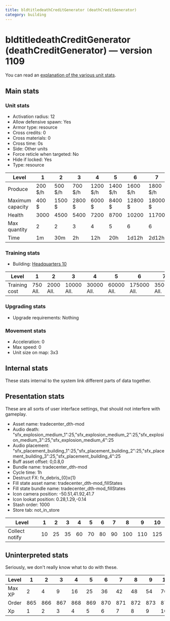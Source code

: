```yaml
---
title: bldtitledeathCreditGenerator (deathCreditGenerator)
category: building
---
```


# bldtitledeathCreditGenerator (deathCreditGenerator) — version 1109

You can read an [explanation  of the various unit stats](unitexplained.md).

## Main stats

### Unit stats

  * Activation radius: 12
  * Allow defensive spawn: Yes
  * Armor type: resource
  * Cross credits: 0
  * Cross materials: 0
  * Cross time: 0s
  * Side: Other units
  * Force reticle when targeted: No
  * Hide if locked: Yes
  * Type: resource

|Level           |1      |2      |3      |4       |5       |6       |7       |8       |9       |10      |
|----------------|-------|-------|-------|--------|--------|--------|--------|--------|--------|--------|
|Produce         |200 $/h|500 $/h|700 $/h|1200 $/h|1400 $/h|1600 $/h|1800 $/h|2000 $/h|2200 $/h|2500 $/h|
|Maximum capacity|400 $  |1500 $ |2800 $ |6000 $  |8400 $  |12800 $ |18000 $ |24000 $ |52800 $ |120000 $|
|Health          |3000   |4500   |5400   |7200    |8700    |10200   |11700   |13200   |14700   |16200   |
|Max quantity    |2      |2      |3      |4       |5       |6       |6       |6       |6       |7       |
|Time            |1m     |30m    |2h     |12h     |20h     |1d12h   |2d12h   |4d      |6d      |1w3d    |


### Training stats

  * Building: [Headquarters 10](smugglerHQ.html)

|Level        |1       |2        |3         |4         |5         |6          |7          |8          |9           |10          |
|-------------|--------|---------|----------|----------|----------|-----------|-----------|-----------|------------|------------|
|Training cost|750 All.|2000 All.|10000 All.|30000 All.|60000 All.|175000 All.|350000 All.|750000 All.|2000000 All.|3500000 All.|


### Upgrading stats

  * Upgrade requirements: Nothing

### Movement stats

  * Acceleration: 0
  * Max speed: 0
  * Unit size on map: 3x3

## Internal stats

These stats internal to the system link different parts of data together.


## Presentation stats

These are all sorts of user interface settings, that should not interfere with gameplay.

  * Asset name: tradecenter_dth-mod
  * Audio death: "sfx_explosion_medium_1":25,"sfx_explosion_medium_2":25,"sfx_explosion_medium_3":25,"sfx_explosion_medium_4":25
  * Audio placement: "sfx_placement_building_1":25,"sfx_placement_building_2":25,"sfx_placement_building_3":25,"sfx_placement_building_4":25
  * Buff asset offset: 0,0.8,0
  * Bundle name: tradecenter_dth-mod
  * Cycle time: 1h
  * Destruct FX: fx_debris_{0}x{1}
  * Fill state asset name: tradecenter_dth-mod_fillStates
  * Fill state bundle name: tradecenter_dth-mod_fillStates
  * Icon camera position: -50.51,41.92,41.7
  * Icon lookat position: 0.28,1.29,-0.14
  * Stash order: 1000
  * Store tab: not_in_store

|Level         |1 |2 |3 |4 |5 |6 |7 |8  |9  |10 |
|--------------|--|--|--|--|--|--|--|---|---|---|
|Collect notify|10|25|35|60|70|80|90|100|110|125|


## Uninterpreted stats

Seriously, we don't really know what to do with these.

|Level |1  |2  |3  |4  |5  |6  |7  |8  |9  |10 |
|------|---|---|---|---|---|---|---|---|---|---|
|Max XP|2  |4  |9  |16 |25 |36 |42 |48 |54 |70 |
|Order |865|866|867|868|869|870|871|872|873|874|
|Xp    |1  |2  |3  |4  |5  |6  |7  |8  |9  |10 |


